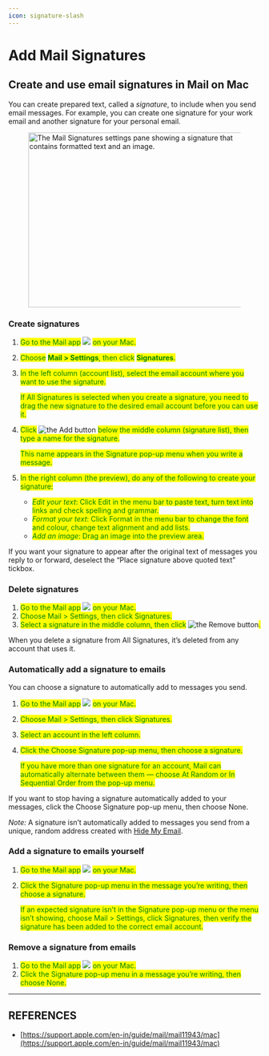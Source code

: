 ```yaml
---
icon: signature-slash
---
```


# Add Mail Signatures

## Create and use email signatures in Mail on Mac

You can create prepared text, called a _signature_, to include when you send email messages. For example, you can create one signature for your work email and another signature for your personal email.

<figure><img src="https://help.apple.com/assets/674E45F74503208CB7005779/674E45F870778C9E020F8269/en_GB/11df0257e38961654517bcfbc2f2e715.png" alt="The Mail Signatures settings pane showing a signature that contains formatted text and an image." height="349" width="466"><figcaption></figcaption></figure>

### Create signatures

1. <mark style="color:green;">Go to the Mail app</mark> ![](https://help.apple.com/assets/674E45F74503208CB7005779/674E45F870778C9E020F8269/en_GB/fcdf74cf8457ce188a2aaa7cf1293c83.png) <mark style="color:green;">on your Mac.</mark>
2. <mark style="color:green;">Choose</mark> <mark style="color:green;"></mark><mark style="color:green;">**Mail > Settings**</mark><mark style="color:green;">, then click</mark> <mark style="color:green;"></mark><mark style="color:green;">**Signatures**</mark><mark style="color:green;">.</mark>
3.  <mark style="color:green;">In the left column (account list), select the email account where you want to use the signature.</mark>

    <mark style="color:green;">If All Signatures is selected when you create a signature, you need to drag the new signature to the desired email account before you can use it.</mark>
4.  <mark style="color:green;">Click</mark> ![the Add button](https://help.apple.com/assets/674E45F74503208CB7005779/674E45F870778C9E020F8269/en_GB/a2ef32e34a5573d192b10d340a4f46b1.png) <mark style="color:green;">below the middle column (signature list), then type a name for the signature.</mark>

    <mark style="color:green;">This name appears in the Signature pop-up menu when you write a message.</mark>
5. <mark style="color:green;">In the right column (the preview), do any of the following to create your signature:</mark>
   * _<mark style="color:green;">Edit your text</mark>_<mark style="color:green;">: Click Edit in the menu bar to paste text, turn text into links and check spelling and grammar.</mark>
   * _<mark style="color:green;">Format your text</mark>_<mark style="color:green;">: Click Format in the menu bar to change the font and colour, change text alignment and add lists.</mark>
   * _<mark style="color:green;">Add an image</mark>_<mark style="color:green;">: Drag an image into the preview area.</mark>

If you want your signature to appear after the original text of messages you reply to or forward, deselect the “Place signature above quoted text” tickbox.

### Delete signatures

1. <mark style="color:green;">Go to the Mail app</mark> ![](https://help.apple.com/assets/674E45F74503208CB7005779/674E45F870778C9E020F8269/en_GB/fcdf74cf8457ce188a2aaa7cf1293c83.png) <mark style="color:green;">on your Mac.</mark>
2. <mark style="color:green;">Choose Mail > Settings, then click Signatures.</mark>
3. <mark style="color:green;">Select a signature in the middle column, then click</mark> ![the Remove button](https://help.apple.com/assets/674E45F74503208CB7005779/674E45F870778C9E020F8269/en_GB/e9a8ab65e535ed110ae953650c55ee0c.png)<mark style="color:green;">.</mark>

When you delete a signature from All Signatures, it’s deleted from any account that uses it.

### Automatically add a signature to emails

You can choose a signature to automatically add to messages you send.

1. <mark style="color:green;">Go to the Mail app</mark> ![](https://help.apple.com/assets/674E45F74503208CB7005779/674E45F870778C9E020F8269/en_GB/fcdf74cf8457ce188a2aaa7cf1293c83.png) <mark style="color:green;">on your Mac.</mark>
2. <mark style="color:green;">Choose Mail > Settings, then click Signatures.</mark>
3. <mark style="color:green;">Select an account in the left column.</mark>
4.  <mark style="color:green;">Click the Choose Signature pop-up menu, then choose a signature.</mark>

    <mark style="color:green;">If you have more than one signature for an account, Mail can automatically alternate between them — choose At Random or In Sequential Order from the pop-up menu.</mark>

If you want to stop having a signature automatically added to your messages, click the Choose Signature pop-up menu, then choose None.

_Note:_ A signature isn’t automatically added to messages you send from a unique, random address created with [Hide My Email](https://support.apple.com/en-in/guide/mail/use-hide-my-email-mlhl47c969f8/16.0/mac/15.0).

### Add a signature to emails yourself

1. <mark style="color:green;">Go to the Mail app</mark> ![](https://help.apple.com/assets/674E45F74503208CB7005779/674E45F870778C9E020F8269/en_GB/fcdf74cf8457ce188a2aaa7cf1293c83.png) <mark style="color:green;">on your Mac.</mark>
2.  <mark style="color:green;">Click the Signature pop-up menu in the message you’re writing, then choose a signature.</mark>

    <mark style="color:green;">If an expected signature isn’t in the Signature pop-up menu or the menu isn’t showing, choose Mail > Settings, click Signatures, then verify the signature has been added to the correct email account.</mark>

### Remove a signature from emails

1. <mark style="color:green;">Go to the Mail app</mark> ![](https://help.apple.com/assets/674E45F74503208CB7005779/674E45F870778C9E020F8269/en_GB/fcdf74cf8457ce188a2aaa7cf1293c83.png) <mark style="color:green;">on your Mac.</mark>
2. <mark style="color:green;">Click the Signature pop-up menu in a message you’re writing, then choose None.</mark>



***

## REFERENCES

* [https://support.apple.com/en-in/guide/mail/mail11943/mac](https://support.apple.com/en-in/guide/mail/mail11943/mac)

